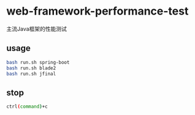# web-framework-performance-test

主流Java框架的性能测试

## usage

```bash
bash run.sh spring-boot
bash run.sh blade2
bash run.sh jfinal
```

## stop

```bash
ctrl(command)+c
```

